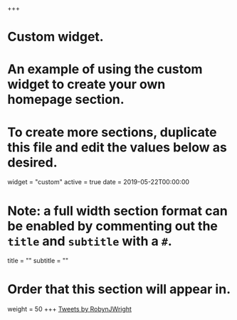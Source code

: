+++
# Custom widget.
# An example of using the custom widget to create your own homepage section.
# To create more sections, duplicate this file and edit the values below as desired.
widget = "custom"
active = true
date = 2019-05-22T00:00:00

# Note: a full width section format can be enabled by commenting out the `title` and `subtitle` with a `#`.
title = ""
subtitle = ""

# Order that this section will appear in.
weight = 50
+++
<a class="twitter-timeline" href="https://twitter.com/RobynJWright?ref_src=twsrc%5Etfw">Tweets by RobynJWright</a> <script async src="https://platform.twitter.com/widgets.js" charset="utf-8"></script>

